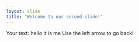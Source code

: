 ```yaml
---
layout: slide
title: "Welcome to our second slide!"
---
```

Your text: hello it is me
Use the left arrow to go back!
